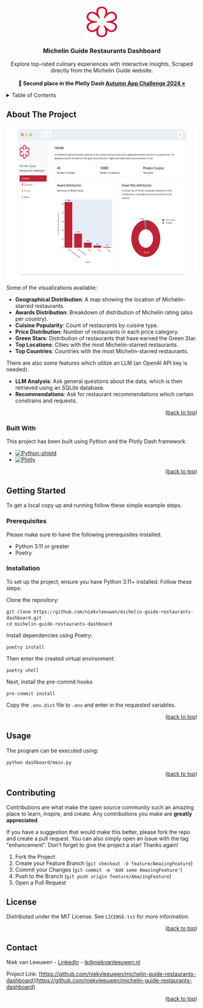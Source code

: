<!-- PROJECT LOGO -->
<br />
<div align="center">
  <a href="https://github.com/othneildrew/Best-README-Template">
    <img src="dashboard/assets/img/logos/MichelinStar.svg" alt="Logo" width="80" height="80">
  </a>

  <h3 align="center">Michelin Guide Restaurants Dashboard</h3>

  <p align="center">
    Explore top-rated culinary experiences with interactive insights, Scraped directly from the Michelin Guide website.
    <br />
    <br />
    <strong>🥈 Second place in the Plotly Dash
    <a href="https://community.plotly.com/t/autumn-app-challenge/87373">Autumn App Challenge 2024 »</a>
    </strong>
  </p>
</div>

<!-- TABLE OF CONTENTS -->
<details>
  <summary>Table of Contents</summary>
  <ol>
    <li>
      <a href="#about-the-project">About The Project</a>
      <ul>
        <li><a href="#built-with">Built With</a></li>
      </ul>
    </li>
    <li>
      <a href="#getting-started">Getting Started</a>
      <ul>
        <li><a href="#prerequisites">Prerequisites</a></li>
        <li><a href="#installation">Installation</a></li>
      </ul>
    </li>
    <li><a href="#usage">Usage</a></li>
    <li><a href="#contributing">Contributing</a></li>
    <li><a href="#license">License</a></li>
    <li><a href="#contact">Contact</a></li>
  </ol>
</details>



<!-- ABOUT THE PROJECT -->
## About The Project
<div align="center">
    <img src="dashboard/assets/img/screenshot.png" alt="Screenshot" height="400">
</div>

Some of the visualizations available:

* **Geographical Distribution**: A map showing the location of Michelin-starred restaurants.
* **Awards Distribution**: Breakdown of distribution of Michelin rating (also per country).
* **Cuisine Popularity**: Count of restaurants by cuisine type.
* **Price Distribution**: Number of restaurants in each price category.
* **Green Stars**: Distribution of restaurants that have earned the Green Star.
* **Top Locations**: Cities with the most Michelin-starred restaurants.
* **Top Countries**: Countries with the most Michelin-starred restaurants.

There are also some features which utilize an LLM (an OpenAI API key is needed).

* **LLM Analysis**: Ask general questions about the data, which is then retrieved using an SQLite database.
* **Recommendations**: Ask for restaurant recommendations which certain constrains and requests.

<p align="right">(<a href="#readme-top">back to top</a>)</p>

### Built With

This project has been built using Python and the Plotly Dash framework.

* [![Python-shield][Python-shield]][Python-url]
* [![Plotly][Plotly-shield]][Plotly-url]

<p align="right">(<a href="#readme-top">back to top</a>)</p>


<!-- GETTING STARTED -->
## Getting Started

To get a local copy up and running follow these simple example steps.

### Prerequisites

Please make sure to have the following prerequisites installed.
* Python 3.11 or greater
* Poetry

### Installation
To set up the project, ensure you have Python 3.11+ installed. Follow these steps:

Clone the repository:

```shell
git clone https://github.com/niekvleeuwen/michelin-guide-restaurants-dashboard.git
cd michelin-guide-restaurants-dashboard
```

Install dependencies using Poetry:

```shell
poetry install
```

Then enter the created virtual environment:

```shell
poetry shell
```

Next, install the pre-commit hooks
```shell
pre-commit install
```

Copy the `.env.dist` file to `.env` and enter in the requested variables.

<p align="right">(<a href="#readme-top">back to top</a>)</p>

<!-- USAGE EXAMPLES -->
## Usage

The program can be executed using:

```shell
python dashboard/main.py
```

<p align="right">(<a href="#readme-top">back to top</a>)</p>

<!-- CONTRIBUTING -->
## Contributing

Contributions are what make the open source community such an amazing place to learn, inspire, and create. Any contributions you make are **greatly appreciated**.

If you have a suggestion that would make this better, please fork the repo and create a pull request. You can also simply open an issue with the tag "enhancement".
Don't forget to give the project a star! Thanks again!

1. Fork the Project
2. Create your Feature Branch (`git checkout -b feature/AmazingFeature`)
3. Commit your Changes (`git commit -m 'Add some AmazingFeature'`)
4. Push to the Branch (`git push origin feature/AmazingFeature`)
5. Open a Pull Request

<!-- LICENSE -->
## License

Distributed under the MIT License. See `LICENSE.txt` for more information.

<p align="right">(<a href="#readme-top">back to top</a>)</p>

<!-- CONTACT -->
## Contact

Niek van Leeuwen - [LinkedIn](https://www.linkedin.com/in/niek-van-leeuwen/) - ik@niekvanleeuwen.nl

Project Link: [https://github.com/niekvleeuwen/michelin-guide-restaurants-dashboard](https://github.com/niekvleeuwen/michelin-guide-restaurants-dashboard)

<p align="right">(<a href="#readme-top">back to top</a>)</p>

<!-- MARKDOWN LINKS & IMAGES -->
[Plotly-shield]: https://img.shields.io/badge/-Plotly-4E84C4?style=for-the-badge&logo=plotly&logoColor=white
[Plotly-url]: https://dash.plotly.com/
[Python-shield]: https://img.shields.io/badge/python-3670A0?style=for-the-badge&logo=python&logoColor=ffdd54
[Python-url]: https://www.python.org/